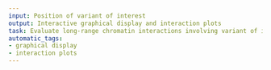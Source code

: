 ```yaml
---
input: Position of variant of interest
output: Interactive graphical display and interaction plots
task: Evaluate long-range chromatin interactions involving variant of interest
automatic_tags:
- graphical display
- interaction plots
---
```

